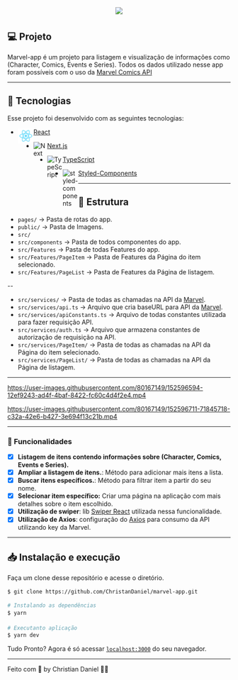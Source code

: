 <h1 align="center">
  <img width='140px'src="https://user-images.githubusercontent.com/80167149/152594361-5dece93e-2f26-48de-b089-f2f8aa987ca7.png" align="center"/>
</h1>

## 💻 Projeto
Marvel-app é um projeto para listagem e visualização de informações como (Character, Comics, Events e Series). Todos os dados utilizado nesse app foram possíveis com o uso da [Marvel Comics API](https://developer.marvel.com/)

---

## 🚀 Tecnologias

Esse projeto foi desenvolvido com as seguintes tecnologias:
- [React](https://reactjs.org) <img align='left' alt='React' width='35px' src="https://raw.githubusercontent.com/github/explore/80688e429a7d4ef2fca1e82350fe8e3517d3494d/topics/react/react.png"/>

- [Next.js](https://nextjs.org/) <img align='left' alt='Next' width='31px' src="https://assets.vercel.com/image/upload/v1607554385/repositories/next-js/next-logo.png"/>

- [TypeScript](https://www.typescriptlang.org/) <img align='left' alt='TypeScript' width='35px' src="https://img.icons8.com/color/48/000000/typescript.png"/>

- [Styled-Components](https://styled-components.com/) <img align='left' alt="styled-components" width='35px' src="https://raw.githubusercontent.com/styled-components/brand/master/styled-components.png" />

---

## 📂 Estrutura

- `pages/` -> Pasta de rotas do app.
- `public/` -> Pasta de Imagens.
- `src/` 
- `src/components` -> Pasta de todos componentes do app.
- `src/Features` -> Pasta de todas Features do app.
- `src/Features/PageItem` -> Pasta de Features da Página do item selecionado.
- `src/Features/PageList` -> Pasta de Features da Página de listagem.

--

- `src/services/` -> Pasta de todas as chamadas na API da [Marvel](https://developer.marvel.com/).
- `src/services/api.ts` -> Arquivo que cria baseURL para API da [Marvel](https://developer.marvel.com/).
- `src/services/apiConstants.ts` -> Arquivo de todas constantes utilizada para fazer requisição API.
- `src/services/auth.ts` -> Arquivo que armazena constantes de autorização de requisição na API.
- `src/services/PageItem/` -> Pasta de todas as chamadas na API da Página do item selecionado.
- `src/services/PageList/` -> Pasta de todas as chamadas na API da Página de listagem.

---

https://user-images.githubusercontent.com/80167149/152596594-12ef9243-ad4f-4baf-8422-fc60c4d4f2e4.mp4

https://user-images.githubusercontent.com/80167149/152596711-71845718-c32a-42e6-b427-3e694f13c21b.mp4

---

### 🔗 Funcionalidades

- [x] **Listagem de itens contendo informações sobre (Character, Comics, Events e Series).**
- [x] **Ampliar a listagem de itens.**: Método para adicionar mais itens a lista.
- [x] **Buscar itens específicos.**: Método para filtrar item a partir do seu nome.
- [x] **Selecionar item específico:** Criar uma página na aplicação com mais detalhes sobre o item escolhido.
- [x] **Utilização de swiper**: lib [Swiper React](https://swiperjs.com/react) utilizada nessa funcionalidade.
- [x] **Utilização de Axios**: configuração do [Axios](https://axios-http.com/docs/intro) para consumo da API utilizando key da Marvel.

---
## 📥 Instalação e execução

Faça um clone desse repositório e acesse o diretório.

```bash
$ git clone https://github.com/ChristanDaniel/marvel-app.git
```
```bash
# Instalando as dependências
$ yarn

# Executanto aplicação
$ yarn dev

```
Tudo Pronto? Agora é só acessar [`localhost:3000`](http://localhost:3000) do seu navegador.


---
Feito com 🧡 by Christian Daniel 👋🏻



